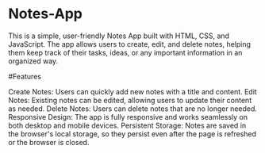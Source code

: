 # Notes-App
This is a simple, user-friendly Notes App built with HTML, CSS, and JavaScript.
The app allows users to create, edit, and delete notes, helping them keep track of their tasks, ideas, or any important information in an organized way.

#Features

Create Notes: Users can quickly add new notes with a title and content.
Edit Notes: Existing notes can be edited, allowing users to update their content as needed.
Delete Notes: Users can delete notes that are no longer needed.
Responsive Design: The app is fully responsive and works seamlessly on both desktop and mobile devices.
Persistent Storage: Notes are saved in the browser's local storage, so they persist even after the page is refreshed or the browser is closed.
